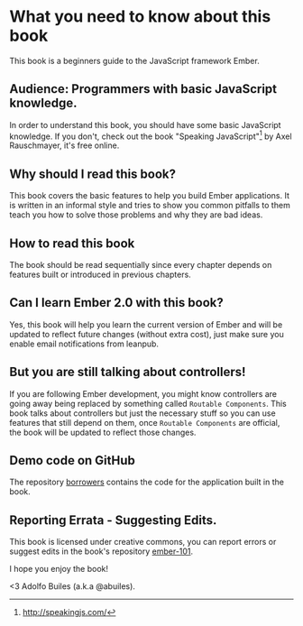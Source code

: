 # What you need to know about this book

This book is a beginners guide to the JavaScript framework Ember.

## Audience: Programmers with basic JavaScript knowledge.

In order to understand this book, you should have some basic
JavaScript knowledge. If you don't, check out the book "Speaking
JavaScript"[^speakingjs] by Axel Rauschmayer, it's free online.

## Why should I read this book?

This book covers the basic features to help you build Ember
applications. It is written in an informal style and tries to show you
common pitfalls to them teach you how to solve those problems and why
they are bad ideas.

## How to read this book

The book should be read sequentially since every chapter depends on
features built or introduced in previous chapters.

## Can I learn Ember 2.0 with this book?

Yes, this book will help you learn the current version of Ember and
will be updated to reflect future changes (without extra cost), just
make sure you enable email notifications from leanpub.

## But you are still talking about controllers!

If you are following Ember development, you might know controllers are
going away being replaced by something called `Routable
Components`. This book talks about controllers but just the necessary
stuff so you can use features that still depend on them, once
`Routable Components` are official, the book will be updated to
reflect those changes.

## Demo code on GitHub

The repository [borrowers](https://github.com/abuiles/borrowers) contains
the code for the application built in the book.

## Reporting Errata - Suggesting Edits.

This book is licensed under creative commons, you can report errors or
suggest edits in the book's repository
[ember-101](https://github.com/abuiles/ember-101).


I hope you enjoy the book!

<3 Adolfo Builes (a.k.a @abuiles).

[^speakingjs]: http://speakingjs.com/
